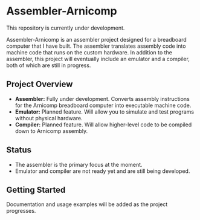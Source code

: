 # Assembler-Arnicomp

This repository is currently under development.

Assembler-Arnicomp is an assembler project designed for a breadboard computer that I have built. The assembler translates assembly code into machine code that runs on the custom hardware. In addition to the assembler, this project will eventually include an emulator and a compiler, both of which are still in progress.

## Project Overview

- **Assembler:** Fully under development. Converts assembly instructions for the Arnicomp breadboard computer into executable machine code.
- **Emulator:** Planned feature. Will allow you to simulate and test programs without physical hardware.
- **Compiler:** Planned feature. Will allow higher-level code to be compiled down to Arnicomp assembly.

## Status

- The assembler is the primary focus at the moment.
- Emulator and compiler are not ready yet and are still being developed.

## Getting Started

Documentation and usage examples will be added as the project progresses.
